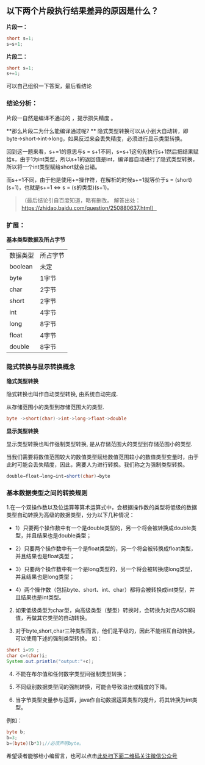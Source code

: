 ## 以下两个片段执行结果差异的原因是什么？
**片段一：**
```java
short s=1;
s=s+1;
```

**片段二：**
```java
short s=1;
s+=1;
```

可以自己组织一下答案，最后看结论

### 结论分析：
片段一自然是编译不通过的 ，提示损失精度 。

**那么片段二为什么能编译通过呢? **
隐式类型转换可以从小到大自动转，即byte->short->int->long，如果反过来会丢失精度，必须进行显示类型转换。

回到这一题来看，s+=1的意思与s = s+1不同，s=s+1这句先执行s+1然后把结果赋给s，由于1为int类型，所以s+1的返回值是int，编译器自动进行了隐式类型转换，所以将一个int类型赋给short就会出错。

而s+=1不同，由于他是使用+=操作符，在解析的时候s+=1就等价于s = (short)(s+1)，也就是s+=1 <=> s =  (s的类型)(s+1)。
>（最后结论引自百度知道，略有删改。
解答出处：https://zhidao.baidu.com/question/250880637.html）

### 扩展：
**基本类型数据及所占字节**

<table>
<tr>
<td>数据类型</td><td>所占字节</td>
</tr>
<tr>
<td>boolean</td><td>未定</td>
</tr>
<tr>
<td>byte</td><td>1字节</td>
</tr>
<tr>
<td>char</td><td>2字节</td>
</tr>
<tr>
<td>short</td><td>2字节</td>
</tr>
<tr><td>int</td><td>4字节</td></tr>
<tr><td>long</td><td>8字节</td></tr>
<tr><td>float</td><td>4字节</td></tr>
<tr><td>double</td><td>8字节</td></tr>
</table>

### 隐式转换与显示转换概念

 **隐式类型转换**

隐式转换也叫作自动类型转换, 由系统自动完成.

从存储范围小的类型到存储范围大的类型.

```java
byte ->short(char)->int->long->float->double
```
 **显示类型转换**

显示类型转换也叫作强制类型转换, 是从存储范围大的类型到存储范围小的类型.

当我们需要将数值范围较大的数值类型赋给数值范围较小的数值类型变量时，由于此时可能会丢失精度，因此，需要人为进行转换。我们称之为强制类型转换。

```java
double→float→long→int→short(char)→byte
```

### 基本数据类型之间的转换规则

1.在一个双操作数以及位运算等算术运算式中，会根据操作数的类型将低级的数据类型自动转换为高级的数据类型，分为以下几种情况：

- 1）只要两个操作数中有一个是double类型的，另一个将会被转换成double类型，并且结果也是double类型；

- 2）只要两个操作数中有一个是float类型的，另一个将会被转换成float类型，并且结果也是float类型；

- 3）只要两个操作数中有一个是long类型的，另一个将会被转换成long类型，并且结果也是long类型；

- 4）两个操作数（包括byte、short、int、char）都将会被转换成int类型，并且结果也是int类型。  

2. 如果低级类型为char型，向高级类型（整型）转换时，会转换为对应ASCII码值，再做其它类型的自动转换。

3. 对于byte,short,char三种类型而言，他们是平级的，因此不能相互自动转换，可以使用下述的强制类型转换。 如：

```java
short i=99 ;
char c=(char)i;
System.out.println("output:"+c);
```
4. 不能在布尔值和任何数字类型间强制类型转换；

5. 不同级别数据类型间的强制转换，可能会导致溢出或精度的下降。

6. 当字节类型变量参与运算，java作自动数据运算类型的提升，将其转换为int类型。

例如：

```java
byte b;
b=3;
b=(byte)(b*3);//必须声明byte。
```

希望读者能够给小编留言，也可以点击[此处扫下面二维码关注微信公众号](https://www.ycbbs.vip/?p=28 "此处扫下面二维码关注微信公众号")

